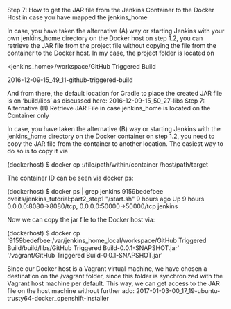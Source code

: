 Step 7: How to get the JAR file from the Jenkins Container to the Docker Host in case you have mapped the jenkins_home

In case, you have taken the alternative (A) way or starting Jenkins with your own jenkins_home directory on the Docker host on step 1.2, you can retrieve the JAR file from the project file without copying the file from the container to the Docker host. In my case, the project folder is located on

<jenkins_home>/workspace/GitHub Triggered Build

2016-12-09-15_49_11-github-triggered-build

And from there, the default location for Gradle to place the created JAR file is on ‘build/libs’ as discussed here:
2016-12-09-15_50_27-libs
Step 7: Alternative (B) Retrieve JAR File in case jenkins_home is located on the Container only

In case, you have taken the alternative (B) way or starting Jenkins with the jenkins_home directory on the Docker container on step 1.2, you need to copy the JAR file from the container to another location. The easiest way to do so is to copy it via

(dockerhost) $ docker cp <containerId>:/file/path/within/container /host/path/target

The container ID can be seen via docker ps:

(dockerhost) $ docker ps | grep jenkins
9159bedefbee        oveits/jenkins_tutorial:part2_step1   "/start.sh"              9 hours ago         Up 9 hours          0.0.0.0:8080->8080/tcp, 0.0.0.0:50000->50000/tcp   jenkins

Now we can copy the jar file to the Docker host via:

(dockerhost) $ docker cp '9159bedefbee:/var/jenkins_home_local/workspace/GitHub Triggered Build/build/libs/GitHub Triggered Build-0.0.1-SNAPSHOT.jar' '/vagrant/GitHub Triggered Build-0.0.1-SNAPSHOT.jar'

Since our Docker host is a Vagrant virtual machine, we have chosen a destination on the /vagrant folder, since this folder is synchronized with the Vagrant host machine per default. This way, we can get access to the JAR file on the host machine without further ado:
2017-01-03-00_17_19-ubuntu-trusty64-docker_openshift-installer

